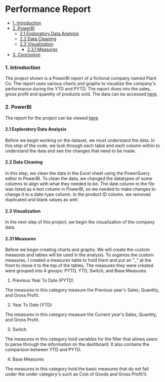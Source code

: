 # Performance Report

- [1. Introduction](#1-introduction)
- [2. PowerBI](#2-powerbi)
  * [2.1 Exploratory Data Analysis](#21-exploratory-data-analysis)
  * [2.2 Data Cleaning](#22-data-cleaning)
  * [2.3 Visualization](#25-visualization)
      + [2.3.1 Measures](#231-measures)
- [3. Conclusion](#3-conclusion)


### 1. Introduction

The project shown is a PowerBI report of a fictional company named Plant Co. The report uses various charts and graphs to visualize the company's performance during the YTD and PYTD. The report dives into the sales, gross profit and quantity of products sold. The data can be accessed [here](https://github.com/jidafan/Performance-Report/blob/main/Plant_DTS.xls).

### 2. PowerBI

The report for the project can be viewed [here](https://github.com/jidafan/Performance-Report/blob/main/Performance%20Report.pbix)

#### 2.1 Exploratory Data Analysis

Before we begin working on the dataset, we must understand the data. In this step of the code, we look through each table and each column within to understand the data and see the changes that need to be made.

#### 2.2 Data Cleaning

In this step, we clean the data in the Excel sheet using the PowerQuery editor in PowerBI. To clean the data, we changed the datatypes of some columns to align with what they needed to be. The date column in the file was listed as a text column in PowerBI, so we needed to make changes to change it to a date-type column. In the product ID column, we removed duplicated and blank values as well.

#### 2.3 Visualization

In the next step of this project, we begin the visualization of the company data.

#### 2.31 Measures

Before we begin creating charts and graphs. We will create the custom measures and tables will be used in the analysis. To organize the custom measures, I created a measures table to hold them and put an "_" at the front to move it to the top of the tables. The measures they were created were grouped into 4 groups: PYTD, YTD, Switch, and Base Measures.

1. Previous Year To Date (PYTD)

The measures in this category measure the Previous year's Sales, Quantity, and Gross Profit.

2. Year To Date (YTD)

The measures in this category measure the Current year's Sales, Quantity, and Gross Profit.

3. Switch

The measures in this category hold variables for the filter that allows users to parse through the information on the dashboard. It also contains the comparison between YTD and PYTD.

4. Base Measures

The measures in this category hold the basic measures that do not fall under the under category's such as Cost of Goods and Gross Profit%
